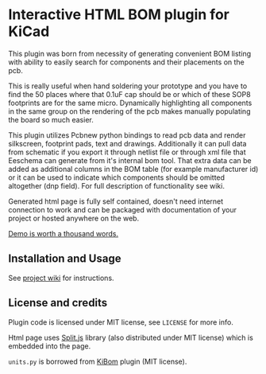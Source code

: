 # Interactive HTML BOM plugin for KiCad

This plugin was born from necessity of generating convenient BOM listing with ability to easily search for components and their placements on the pcb.

This is really useful when hand soldering your prototype and you have to find the 50 places where that 0.1uF cap should be or which of these SOP8 footprints are for the same micro. Dynamically highlighting all components in the same group on the rendering of the pcb makes manually populating the board so much easier.

This plugin utilizes Pcbnew python bindings to read pcb data and render silkscreen, footprint pads, text and drawings. Additionally it can pull data from schematic if you export it through netlist file or through xml file that Eeschema can generate from it's internal bom tool. That extra data can be added as additional columns in the BOM table (for example manufacturer id) or it can be used to indicate which components should be omitted altogether (dnp field). For full description of functionality see wiki.

Generated html page is fully self contained, doesn't need internet connection to work and can be packaged with documentation of your project or hosted anywhere on the web.

[Demo is worth a thousand words.](https://openscopeproject.org/InteractiveHtmlBomDemo/)

## Installation and Usage

See [project wiki](https://github.com/openscopeproject/InteractiveHtmlBom/wiki) for instructions.

## License and credits

Plugin code is licensed under MIT license, see `LICENSE` for more info.

Html page uses [Split.js](https://github.com/nathancahill/Split.js) library
(also distributed under MIT license) which is embedded into the page.

`units.py` is borrowed from [KiBom](https://github.com/SchrodingersGat/KiBoM)
plugin (MIT license).
